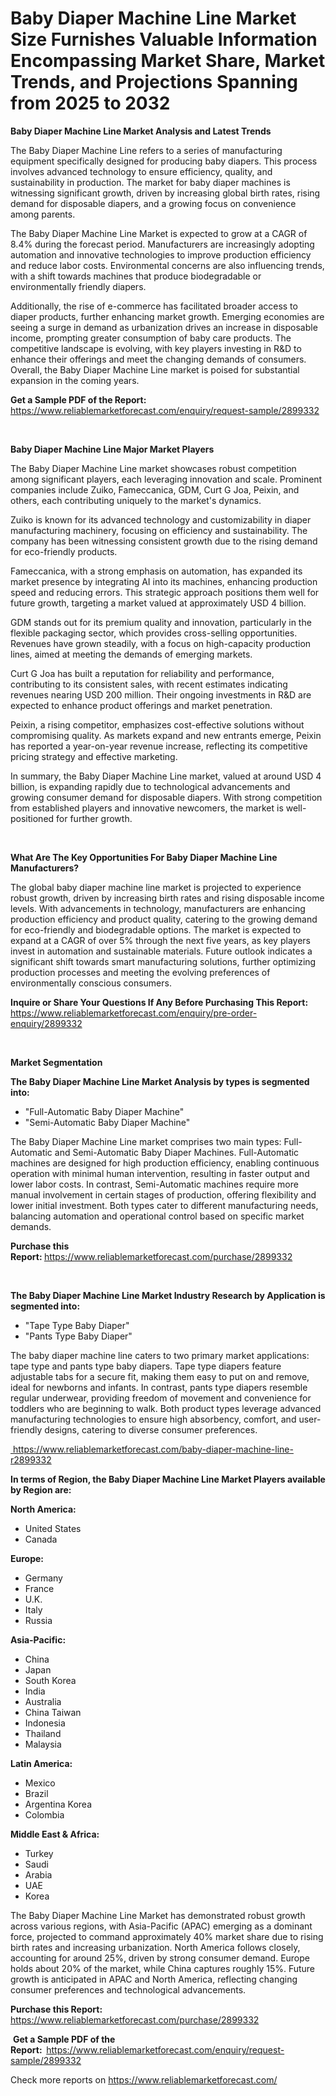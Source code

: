 <p><h1>Baby Diaper Machine Line Market Size Furnishes Valuable Information Encompassing Market Share, Market Trends, and Projections Spanning from 2025 to 2032</h1></p><p><strong>Baby Diaper Machine Line Market Analysis and Latest Trends</strong></p>
<p><p>The Baby Diaper Machine Line refers to a series of manufacturing equipment specifically designed for producing baby diapers. This process involves advanced technology to ensure efficiency, quality, and sustainability in production. The market for baby diaper machines is witnessing significant growth, driven by increasing global birth rates, rising demand for disposable diapers, and a growing focus on convenience among parents. </p><p>The Baby Diaper Machine Line Market is expected to grow at a CAGR of 8.4% during the forecast period. Manufacturers are increasingly adopting automation and innovative technologies to improve production efficiency and reduce labor costs. Environmental concerns are also influencing trends, with a shift towards machines that produce biodegradable or environmentally friendly diapers. </p><p>Additionally, the rise of e-commerce has facilitated broader access to diaper products, further enhancing market growth. Emerging economies are seeing a surge in demand as urbanization drives an increase in disposable income, prompting greater consumption of baby care products. The competitive landscape is evolving, with key players investing in R&D to enhance their offerings and meet the changing demands of consumers. Overall, the Baby Diaper Machine Line market is poised for substantial expansion in the coming years.</p></p>
<p><strong>Get a Sample PDF of the Report:&nbsp;</strong> <a href="https://www.reliablemarketforecast.com/enquiry/request-sample/2899332?utm_campaign=2458&utm_medium=2&utm_source=Github&utm_content=ia&utm_term=15032025&utm_id=baby-diaper-machine-line">https://www.reliablemarketforecast.com/enquiry/request-sample/2899332</a></p>
<p>&nbsp;</p>
<p><strong>Baby Diaper Machine Line Major Market Players</strong></p>
<p><p>The Baby Diaper Machine Line market showcases robust competition among significant players, each leveraging innovation and scale. Prominent companies include Zuiko, Fameccanica, GDM, Curt G Joa, Peixin, and others, each contributing uniquely to the market's dynamics.</p><p>Zuiko is known for its advanced technology and customizability in diaper manufacturing machinery, focusing on efficiency and sustainability. The company has been witnessing consistent growth due to the rising demand for eco-friendly products.</p><p>Fameccanica, with a strong emphasis on automation, has expanded its market presence by integrating AI into its machines, enhancing production speed and reducing errors. This strategic approach positions them well for future growth, targeting a market valued at approximately USD 4 billion.</p><p>GDM stands out for its premium quality and innovation, particularly in the flexible packaging sector, which provides cross-selling opportunities. Revenues have grown steadily, with a focus on high-capacity production lines, aimed at meeting the demands of emerging markets.</p><p>Curt G Joa has built a reputation for reliability and performance, contributing to its consistent sales, with recent estimates indicating revenues nearing USD 200 million. Their ongoing investments in R&D are expected to enhance product offerings and market penetration.</p><p>Peixin, a rising competitor, emphasizes cost-effective solutions without compromising quality. As markets expand and new entrants emerge, Peixin has reported a year-on-year revenue increase, reflecting its competitive pricing strategy and effective marketing.</p><p>In summary, the Baby Diaper Machine Line market, valued at around USD 4 billion, is expanding rapidly due to technological advancements and growing consumer demand for disposable diapers. With strong competition from established players and innovative newcomers, the market is well-positioned for further growth.</p></p>
<p>&nbsp;</p>
<p><strong>What Are The Key Opportunities For Baby Diaper Machine Line Manufacturers?</strong></p>
<p><p>The global baby diaper machine line market is projected to experience robust growth, driven by increasing birth rates and rising disposable income levels. With advancements in technology, manufacturers are enhancing production efficiency and product quality, catering to the growing demand for eco-friendly and biodegradable options. The market is expected to expand at a CAGR of over 5% through the next five years, as key players invest in automation and sustainable materials. Future outlook indicates a significant shift towards smart manufacturing solutions, further optimizing production processes and meeting the evolving preferences of environmentally conscious consumers.</p></p>
<p><strong>Inquire or Share Your Questions If Any Before Purchasing This Report:</strong> <a href="https://www.reliablemarketforecast.com/enquiry/pre-order-enquiry/2899332?utm_campaign=2458&utm_medium=2&utm_source=Github&utm_content=ia&utm_term=15032025&utm_id=baby-diaper-machine-line">https://www.reliablemarketforecast.com/enquiry/pre-order-enquiry/2899332</a></p>
<p>&nbsp;</p>
<p><strong>Market Segmentation</strong></p>
<p><strong>The Baby Diaper Machine Line Market Analysis by types is segmented into:</strong></p>
<p><ul><li>"Full-Automatic Baby Diaper Machine"</li><li>"Semi-Automatic Baby Diaper Machine"</li></ul></p>
<p><p>The Baby Diaper Machine Line market comprises two main types: Full-Automatic and Semi-Automatic Baby Diaper Machines. Full-Automatic machines are designed for high production efficiency, enabling continuous operation with minimal human intervention, resulting in faster output and lower labor costs. In contrast, Semi-Automatic machines require more manual involvement in certain stages of production, offering flexibility and lower initial investment. Both types cater to different manufacturing needs, balancing automation and operational control based on specific market demands.</p></p>
<p><strong>Purchase this Report:&nbsp;</strong><a href="https://www.reliablemarketforecast.com/purchase/2899332?utm_campaign=2458&utm_medium=2&utm_source=Github&utm_content=ia&utm_term=15032025&utm_id=baby-diaper-machine-line">https://www.reliablemarketforecast.com/purchase/2899332</a></p>
<p>&nbsp;</p>
<p><strong>The Baby Diaper Machine Line Market Industry Research by Application is segmented into:</strong></p>
<p><ul><li>"Tape Type Baby Diaper"</li><li>"Pants Type Baby Diaper"</li></ul></p>
<p><p>The baby diaper machine line caters to two primary market applications: tape type and pants type baby diapers. Tape type diapers feature adjustable tabs for a secure fit, making them easy to put on and remove, ideal for newborns and infants. In contrast, pants type diapers resemble regular underwear, providing freedom of movement and convenience for toddlers who are beginning to walk. Both product types leverage advanced manufacturing technologies to ensure high absorbency, comfort, and user-friendly designs, catering to diverse consumer preferences.</p></p>
<p><a href="https://www.reliablemarketforecast.com/baby-diaper-machine-line-r2899332?utm_campaign=2458&utm_medium=2&utm_source=Github&utm_content=ia&utm_term=15032025&utm_id=baby-diaper-machine-line">&nbsp;https://www.reliablemarketforecast.com/baby-diaper-machine-line-r2899332</a></p>
<p><strong>In terms of Region, the Baby Diaper Machine Line Market Players available by Region are:</strong></p>
<p>
    <p> <strong> North America: </strong>
        <ul>
            <li>United States</li>
            <li>Canada</li>
        </ul>
        </p> 
    <p> <strong> Europe: </strong>
        <ul>
            <li>Germany</li>
            <li>France</li>
            <li>U.K.</li>
            <li>Italy</li>
            <li>Russia</li>
        </ul>
        </p> 
    <p> <strong> Asia-Pacific: </strong>
        <ul>
            <li>China</li>
            <li>Japan</li>
            <li>South Korea</li>
            <li>India</li>
            <li>Australia</li>
            <li>China Taiwan</li>
            <li>Indonesia</li>
            <li>Thailand</li>
            <li>Malaysia</li>
        </ul>
        </p> 
    <p> <strong> Latin America: </strong>
        <ul>
            <li>Mexico</li>
            <li>Brazil</li>
            <li>Argentina Korea</li>
            <li>Colombia</li>
        </ul>
        </p> 
    <p> <strong> Middle East & Africa: </strong>
        <ul>
            <li>Turkey</li>
            <li>Saudi</li>
            <li>Arabia</li>
            <li>UAE</li>
            <li>Korea</li>
        </ul>
    </p>
    </p>
<p><p>The Baby Diaper Machine Line Market has demonstrated robust growth across various regions, with Asia-Pacific (APAC) emerging as a dominant force, projected to command approximately 40% market share due to rising birth rates and increasing urbanization. North America follows closely, accounting for around 25%, driven by strong consumer demand. Europe holds about 20% of the market, while China captures roughly 15%. Future growth is anticipated in APAC and North America, reflecting changing consumer preferences and technological advancements.</p></p>
<p><strong>Purchase this Report: </strong><a href="https://www.reliablemarketforecast.com/purchase/2899332?utm_campaign=2458&utm_medium=2&utm_source=Github&utm_content=ia&utm_term=15032025&utm_id=baby-diaper-machine-line">https://www.reliablemarketforecast.com/purchase/2899332</a></p>
<p>&nbsp;<strong>Get a Sample PDF of the Report:&nbsp;&nbsp;</strong><a href="https://www.reliablemarketforecast.com/enquiry/request-sample/2899332?utm_campaign=2458&utm_medium=2&utm_source=Github&utm_content=ia&utm_term=15032025&utm_id=baby-diaper-machine-line">https://www.reliablemarketforecast.com/enquiry/request-sample/2899332</a></p>
<p><strong></strong></p>
<p>Check more reports on <a href="https://www.reliablemarketforecast.com/?utm_campaign=2458&utm_medium=2&utm_source=Github&utm_content=ia&utm_term=15032025&utm_id=baby-diaper-machine-line">https://www.reliablemarketforecast.com/</a></p>